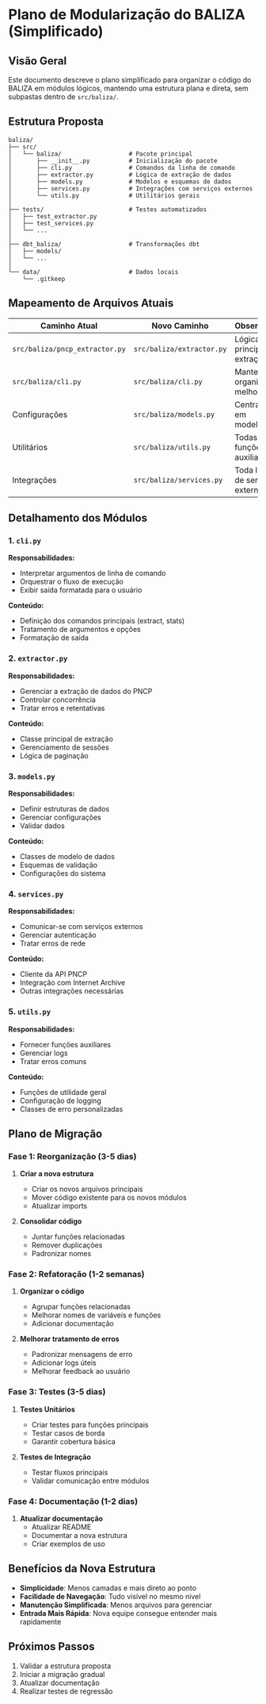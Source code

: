 # Plano de Modularização do BALIZA (Simplificado)

## Visão Geral

Este documento descreve o plano simplificado para organizar o código do BALIZA em módulos lógicos, mantendo uma estrutura plana e direta, sem subpastas dentro de `src/baliza/`.

## Estrutura Proposta

```
baliza/
├── src/
│   └── baliza/                   # Pacote principal
│       ├── __init__.py           # Inicialização do pacote
│       ├── cli.py                # Comandos da linha de comando
│       ├── extractor.py          # Lógica de extração de dados
│       ├── models.py             # Modelos e esquemas de dados
│       ├── services.py           # Integrações com serviços externos
│       └── utils.py              # Utilitários gerais
│
├── tests/                        # Testes automatizados
│   ├── test_extractor.py
│   ├── test_services.py
│   └── ...
│
├── dbt_baliza/                   # Transformações dbt
│   ├── models/
│   └── ...
│
└── data/                         # Dados locais
    └── .gitkeep
```

## Mapeamento de Arquivos Atuais

| Caminho Atual | Novo Caminho | Observações |
|--------------|-------------|-------------|
| `src/baliza/pncp_extractor.py` | `src/baliza/extractor.py` | Lógica principal de extração |
| `src/baliza/cli.py` | `src/baliza/cli.py` | Manter e organizar melhor |
| Configurações | `src/baliza/models.py` | Centralizar em models.py |
| Utilitários | `src/baliza/utils.py` | Todas as funções auxiliares |
| Integrações | `src/baliza/services.py` | Toda lógica de serviços externos |

## Detalhamento dos Módulos

### 1. `cli.py`

**Responsabilidades:**
- Interpretar argumentos de linha de comando
- Orquestrar o fluxo de execução
- Exibir saída formatada para o usuário

**Conteúdo:**
- Definição dos comandos principais (extract, stats)
- Tratamento de argumentos e opções
- Formatação de saída

### 2. `extractor.py`

**Responsabilidades:**
- Gerenciar a extração de dados do PNCP
- Controlar concorrência
- Tratar erros e retentativas

**Conteúdo:**
- Classe principal de extração
- Gerenciamento de sessões
- Lógica de paginação

### 3. `models.py`

**Responsabilidades:**
- Definir estruturas de dados
- Gerenciar configurações
- Validar dados

**Conteúdo:**
- Classes de modelo de dados
- Esquemas de validação
- Configurações do sistema

### 4. `services.py`

**Responsabilidades:**
- Comunicar-se com serviços externos
- Gerenciar autenticação
- Tratar erros de rede

**Conteúdo:**
- Cliente da API PNCP
- Integração com Internet Archive
- Outras integrações necessárias

### 5. `utils.py`

**Responsabilidades:**
- Fornecer funções auxiliares
- Gerenciar logs
- Tratar erros comuns

**Conteúdo:**
- Funções de utilidade geral
- Configuração de logging
- Classes de erro personalizadas

## Plano de Migração

### Fase 1: Reorganização (3-5 dias)

1. **Criar a nova estrutura**
   - Criar os novos arquivos principais
   - Mover código existente para os novos módulos
   - Atualizar imports

2. **Consolidar código**
   - Juntar funções relacionadas
   - Remover duplicações
   - Padronizar nomes

### Fase 2: Refatoração (1-2 semanas)

1. **Organizar o código**
   - Agrupar funções relacionadas
   - Melhorar nomes de variáveis e funções
   - Adicionar documentação

2. **Melhorar tratamento de erros**
   - Padronizar mensagens de erro
   - Adicionar logs úteis
   - Melhorar feedback ao usuário

### Fase 3: Testes (3-5 dias)

1. **Testes Unitários**
   - Criar testes para funções principais
   - Testar casos de borda
   - Garantir cobertura básica

2. **Testes de Integração**
   - Testar fluxos principais
   - Validar comunicação entre módulos

### Fase 4: Documentação (1-2 dias)

1. **Atualizar documentação**
   - Atualizar README
   - Documentar a nova estrutura
   - Criar exemplos de uso

## Benefícios da Nova Estrutura

- **Simplicidade**: Menos camadas e mais direto ao ponto
- **Facilidade de Navegação**: Tudo visível no mesmo nível
- **Manutenção Simplificada**: Menos arquivos para gerenciar
- **Entrada Mais Rápida**: Nova equipe consegue entender mais rapidamente

## Próximos Passos

1. Validar a estrutura proposta
2. Iniciar a migração gradual
3. Atualizar documentação
4. Realizar testes de regressão
